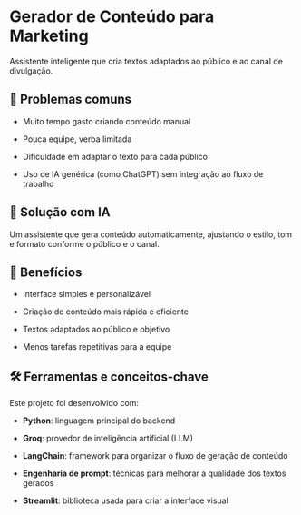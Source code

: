 # Gerador de Conteúdo para Marketing

Assistente inteligente que cria textos adaptados ao público e ao canal de divulgação.

## 🚩 Problemas comuns
- Muito tempo gasto criando conteúdo manual

- Pouca equipe, verba limitada

- Dificuldade em adaptar o texto para cada público

- Uso de IA genérica (como ChatGPT) sem integração ao fluxo de trabalho

## 🤖 Solução com IA

Um assistente que gera conteúdo automaticamente, ajustando o estilo, tom e formato conforme o público e o canal.

## 🎯 Benefícios
- Interface simples e personalizável

- Criação de conteúdo mais rápida e eficiente

- Textos adaptados ao público e objetivo

- Menos tarefas repetitivas para a equipe

## 🛠️ Ferramentas e conceitos-chave

Este projeto foi desenvolvido com:

- **Python**: linguagem principal do backend

- **Groq**: provedor de inteligência artificial (LLM)

- **LangChain**: framework para organizar o fluxo de geração de conteúdo

- **Engenharia de prompt**: técnicas para melhorar a qualidade dos textos gerados

- **Streamlit**: biblioteca usada para criar a interface visual


